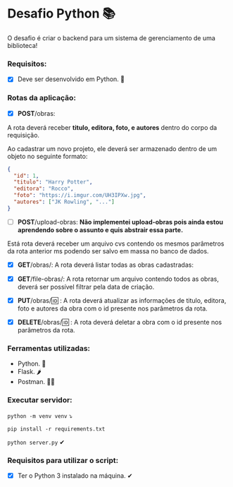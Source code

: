 # Desafio Python 📚
O desafio é criar o backend para um sistema de gerenciamento de uma biblioteca!

### Requisitos:
- [x] Deve ser desenvolvido em Python. 🐍

### Rotas da aplicação:

- [x] **POST**/obras:
<p>A rota deverá receber <strong>titulo, editora, foto, e autores</strong> dentro do corpo da requisição.</p>
<p>Ao cadastrar um novo projeto, ele deverá ser armazenado dentro de um objeto no seguinte formato: 

```json
{
  "id": 1,
  "titulo": "Harry Potter",
  "editora": "Rocco",
  "foto": "https://i.imgur.com/UH3IPXw.jpg",
  "autores": ["JK Rowling", "..."]
}
```
- [ ] **POST**/upload-obras: <strong>Não implementei upload-obras pois ainda estou aprendendo sobre o assunto e quis abstrair essa parte.</strong>
  
<p>Está rota deverá receber um arquivo cvs contendo os mesmos parâmetros da rota anterior ms podendo ser salvo em massa no banco de dados.</p>

- [x] **GET**/obras/: A rota deverá listar todas as obras cadastradas:

- [x] **GET**/file-obras/: A rota retornar um arquivo contendo todos as obras, deverá ser possível filtrar pela data de criação.

- [x] **PUT**/obras/:id: : A rota deverá atualizar as informações de titulo, editora, foto e autores da obra com o id presente nos parâmetros da rota.

- [x] **DELETE**/obras/:id: : A rota deverá deletar a obra com o id presente nos parâmetros da rota.

### Ferramentas utilizadas:
- Python. 🐍
- Flask. 🌶️
- Postman. 👨‍🚀

### Executar servidor:
<code>python -m venv venv</code> ⤵

<code>pip install -r requirements.txt</code>

<code>python server.py</code> ✔

### Requisitos para utilizar o script:
- [x] Ter o Python 3 instalado na máquina. ✔